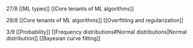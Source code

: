 27/8
[[ML types]]
[[Core tenants of ML algorithms]]

29/8
[[Core tenants of ML algorithms]]
[[Overfitting and regularization]]

3/9
[[Probability]]
[[Frequency distributions#Normal distributions|Normal distribution]]
[[Bayesian curve fitting]]
